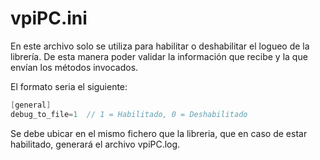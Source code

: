 # vpiPC.ini

En este archivo solo se utiliza para habilitar o deshabilitar el logueo de la librería. De esta manera poder validar la información que recibe y la que envían los métodos invocados.

El formato seria el siguiente:
````c
[general]
debug_to_file=1  // 1 = Habilitado, 0 = Deshabilitado
````

Se debe ubicar en el mismo fichero que la libreria, que en caso de estar habilitado, generará el archivo vpiPC.log.

